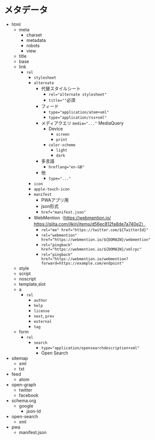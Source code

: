 # メタデータ

* html
    * meta
        * charset
        * metadata
        * robots
        * view
    * title
    * base
    * link
        * `rel`
            * `stylesheet`
            * `alternate`
                * 代替スタイルシート
                    * `rel="alternate stylesheet"`
                    * `title=""`必須
                * フィード
                    * `type="application/atom+xml"`
                    * `type="application/rss+xml"`
                * メディアクエリ `media="..."` MediaQuery
                    * Device
                        * `screen`
                        * `print`
                    * `color-scheme`
                        * `light`
                        * `dark`
                * 多言語
                    * `hreflang="en-GB"`
                * 他
                    * `type="..."`
            * `icon`
            * `apple-touch-icon`
            * `manifest`
                * PWAアプリ用
                * json形式
                * `href="manifest.json"`
            * WebMention（https://webmention.io/  https://qiita.com/jlkiri/items/d56ec812fa8de7a740e2）
                * `rel="me" href="https://twitter.com/${TwitterId}"`
                * `rel="webmention" href="https://webmention.io/${DOMAIN}/webmention"`
                * `rel="pingback" href="https://webmention.io/${DOMAIN}/xmlrpc"`
                * `rel="pingback" href="https://webmention.io/webmention?forward=https://example.com/endpoint"`
    * style
    * script
    * noscript
    * template,slot
    * a
        * `rel`
            * `author`
            * `help`
            * `license`
            * `next`, `prev`
            * `external`
            * `tag`
    * form
        * `rel`
            * `search`
                * `type="application/opensearchdescription+xml"`
                * Open Search
* sitemap
    * xml
    * txt
* feed
    * atom
* open-graph
    * twitter
    * facebook
* schema.org
    * google
        * json-ld
* open-search
    * xml
* pwa
    * manifest.json
